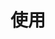 # 使用
<template>
	<div>sourceType: {{sourceType}} x: {{ x }} y: {{ y }}</div>
</template>
<script type="ts">
// import { reactive } from 'vue' 
import { debounceFilter, useMouse } from '@vueuse/core'

export default {
	setup() {
		const { x, y, sourceType} = useMouse({ eventFilter: debounceFilter(100) });
		return {x, y,sourceType};
	}
}
</script>